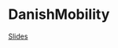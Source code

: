 # DanishMobility


[Slides](https://raw.githack.com/christianvedels/DanishMobility/main/Project_dissemination/DanishMobility_slides/Slides.html)
